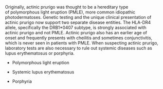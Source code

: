 Originally, actinic prurigo was thought to be a hereditary type of polymorphous light eruption (PMLE), more common idiopathic photodermatoses. Genetic testing and the unique clinical presentation of actinic prurigo now support two separate disease entities. The HLA-DR4 allele, specifically the DRB1*0407 subtype, is strongly associated with actinic prurigo and not PMLE. Actinic prurigo also has an earlier age of onset and frequently presents with cheilitis and sometimes conjunctivitis, which is never seen in patients with PMLE. When suspecting actinic prurigo, laboratory tests are also necessary to rule out systemic diseases such as lupus erythematosus or porphyria.

- Polymorphous light eruption

- Systemic lupus erythematosus

- Porphyria